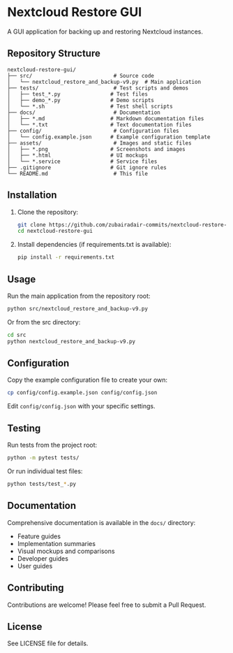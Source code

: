 # Nextcloud Restore GUI

A GUI application for backing up and restoring Nextcloud instances.

## Repository Structure

```
nextcloud-restore-gui/
├── src/                          # Source code
│   └── nextcloud_restore_and_backup-v9.py  # Main application
├── tests/                        # Test scripts and demos
│   ├── test_*.py                # Test files
│   ├── demo_*.py                # Demo scripts
│   └── *.sh                     # Test shell scripts
├── docs/                         # Documentation
│   ├── *.md                     # Markdown documentation files
│   └── *.txt                    # Text documentation files
├── config/                       # Configuration files
│   └── config.example.json      # Example configuration template
├── assets/                       # Images and static files
│   ├── *.png                    # Screenshots and images
│   ├── *.html                   # UI mockups
│   └── *.service                # Service files
├── .gitignore                   # Git ignore rules
└── README.md                     # This file
```

## Installation

1. Clone the repository:
   ```bash
   git clone https://github.com/zubairadair-commits/nextcloud-restore-gui.git
   cd nextcloud-restore-gui
   ```

2. Install dependencies (if requirements.txt is available):
   ```bash
   pip install -r requirements.txt
   ```

## Usage

Run the main application from the repository root:
```bash
python src/nextcloud_restore_and_backup-v9.py
```

Or from the src directory:
```bash
cd src
python nextcloud_restore_and_backup-v9.py
```

## Configuration

Copy the example configuration file to create your own:
```bash
cp config/config.example.json config/config.json
```

Edit `config/config.json` with your specific settings.

## Testing

Run tests from the project root:
```bash
python -m pytest tests/
```

Or run individual test files:
```bash
python tests/test_*.py
```

## Documentation

Comprehensive documentation is available in the `docs/` directory:
- Feature guides
- Implementation summaries
- Visual mockups and comparisons
- Developer guides
- User guides

## Contributing

Contributions are welcome! Please feel free to submit a Pull Request.

## License

See LICENSE file for details.
